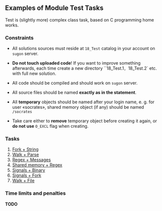 Examples of Module Test Tasks
---

Test is (slightly more) complex class task, based on C programming home works.

### Constraints

* All solutions sources must reside at `18_Test` catalog in your account on `sugon` server.

* __Do not touch uploaded code__!
  If you want to improve something afterwards,
  each time create a new directory ``18_Test.1`, `18_Test.2` etc. with full new solution.

* All code should be compiled and should work on `sugon` server.

* All source files should be named __exactly as in the statement__.

* All __temporary__ objects should be named after your login name,
  e. g. for user «socrates», shared memory object (if any) should be named `/socrates`

* Take care either to __remove__ temporary object before creating it again,
  or __do not use__ `O_EXCL` flag when creating.

### Tasks

1. [Fork + String](01_fork_string.md)
1. [Walk + Parse](02_walk_parse.md)
1. [Regex + Messages](03_regex_messages.md)
1. [Shared memory + Regex](04_shared_memory_regex.md )
1. [Signals + Binary](05_signals_binary.md)
1. [Signals + Fork]()
1. [Walk + File]()

### Time limits and penalties

__TODO__
